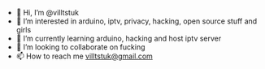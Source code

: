 - 👋 Hi, I’m @villtstuk
- 👀 I’m interested in arduino, iptv, privacy, hacking, open source stuff and girls
- 🌱 I’m currently learning arduino, hacking and host iptv server
- 💞️ I’m looking to collaborate on fucking
- 📫 How to reach me villtstuk@gmail.com

<!---
villtstuk/villtstuk is a ✨ special ✨ repository because its `README.md` (this file) appears on your GitHub profile.
You can click the Preview link to take a look at your changes.
--->
